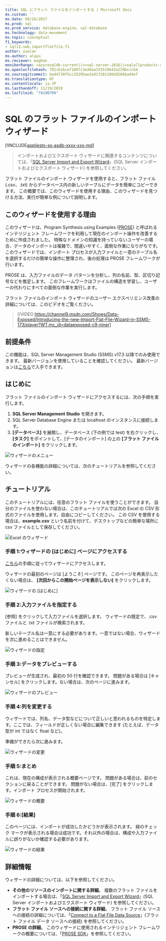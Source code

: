 ```yaml
---
title: SQL にフラット ファイルをインポートする | Microsoft Docs
ms.custom: ''
ms.date: 09/26/2017
ms.prod: sql
ms.prod_service: database-engine, sql-database
ms.technology: data-movement
ms.topic: conceptual
f1_keywords:
- sql13.swb.importflatfile.f1
author: yualan
ms.author: alayu
ms.reviewer: maghan
monikerRange: =azuresqldb-current||>=sql-server-2016||=sqlallproducts-allversions||>=sql-server-linux-2017||=azuresqldb-mi-current
ms.openlocfilehash: 792cb1bcef1097c3eddaa325519b43a229bcccb4
ms.sourcegitcommit: ba44730f5cc33295ae2ed1f281186dd266bad4ef
ms.translationtype: HT
ms.contentlocale: ja-JP
ms.lasthandoff: 11/19/2019
ms.locfileid: "74190799"
---
```

# <a name="import-flat-file-to-sql-wizard"></a>SQL のフラット ファイルのインポート ウィザード
[!INCLUDE[appliesto-ss-asdb-xxxx-xxx-md](../../includes/appliesto-ss-asdb-xxxx-xxx-md.md)]
> インポートおよびエクスポート ウィザードに関連するコンテンツについては、「[SQL Server Import and Export Wizard](https://docs.microsoft.com/sql/integration-services/import-export-data/import-and-export-data-with-the-sql-server-import-and-export-wizard)」(SQL Server インポートおよびエクスポート ウィザード) を参照してください。

フラット ファイルのインポート ウィザードを使用すると、フラット ファイル (.csv、.txt) からデータベース内の新しいテーブルにデータを簡単にコピーできます。 この概要では、このウィザードを使用する理由、このウィザードを見つける方法、実行が簡単な例について説明します。

## <a name="why-would-i-use-this-wizard"></a>このウィザードを使用する理由
このウィザードは、Program Synthesis using Examples ([PROSE](https://microsoft.github.io/prose/)) と呼ばれるインテリジェント フレームワークを利用して現在のインポート操作を改善するために作成されました。 特殊なドメインの知識を持っていないユーザーの場合、データのインポートは複雑で、間違いやすく、面倒な作業になりがちです。 このウィザードでは、インポート プロセスが入力ファイルと一意のテーブル名を選択するだけの簡単な操作に整理され、後の処理は PROSE フレームワークが行います。

PROSE は、入力ファイルのデータ パターンを分析し、列の名前、型、区切り記号などを推定します。 このフレームワークはファイルの構造を学習し、ユーザーの代わりにすべての面倒な作業を実行します。

フラット ファイルのインポート ウィザードのユーザー エクスペリエンス改善の詳細については、このビデオをご覧ください。

> [!VIDEO https://channel9.msdn.com/Shows/Data-Exposed/Introducing-the-new-Import-Flat-File-Wizard-in-SSMS-173/player?WT.mc_id=dataexposed-c9-niner]

## <a name="prerequisites"></a>前提条件
この機能は、SQL Server Management Studio (SSMS) v17.3 以降でのみ使用できます。 最新バージョンを使用していることを確認してください。 最新バージョンは[こちら](https://docs.microsoft.com/sql/ssms/download-sql-server-management-studio-ssms)で入手できます。
 
## <a id="started"></a>はじめに
フラット ファイルのインポート ウィザードにアクセスするには、次の手順を実行します。

1. **SQL Server Management Studio** を開きます。
2. SQL Server Database Engine または localhost のインスタンスに接続します。
3. **[データベース]** を展開し、データベース (下の例では test) を右クリックし、 **[タスク]** をポイントして、[データのインポート] の上の **[フラット ファイルのインポート]** をクリックします。

![ウィザードのメニュー](media/import-flat-file-wizard/importffmenu.png)

ウィザードの各機能の詳細については、次のチュートリアルを参照してください。

## <a name="tutorial"></a>チュートリアル
このチュートリアルには、任意のフラット ファイルを使うことができます。 自分のファイルを使わない場合は、このチュートリアルでは次の Excel の CSV 形式のファイルを使用します。自由にコピーしてください。 この CSV を使用する場合は、**example.csv** という名前を付けて、デスクトップなどの簡単な場所に csv ファイルとして保存してください。

![Excel のウィザード](media/import-flat-file-wizard/importffexample.png)

### <a name="step-1-access-wizard-and-intro-page"></a>手順 1:ウィザードの [はじめに] ページにアクセスする
[こちら](#started)の手順に従ってウィザードにアクセスします。

ウィザードの最初のページは [ようこそ] ページです。 このページを再表示したくない場合は、 **[次回からこの開始ページを表示しない]** をクリックします。

![ウィザードの [はじめに]](media/import-flat-file-wizard/importffintro.png)

### <a name="step-2-specify-input-file"></a>手順 2:入力ファイルを指定する
[参照] をクリックして入力ファイルを選択します。 ウィザードの既定で、.csv ファイルと .txt ファイルが検索されます。 

新しいテーブル名は一意にする必要があります。一意ではない場合、ウィザードを次に進めることはできません。

![ウィザードの指定](media/import-flat-file-wizard/importffspecify.png)

### <a name="step-3-preview-data"></a>手順 3:データをプレビューする
プレビューが生成され、最初の 50 行を確認できます。 問題がある場合は [キャンセル] をクリックします。ない場合は、次のページに進みます。

![ウィザードのプレビュー](media/import-flat-file-wizard/importffpreview.png)

### <a name="step-4-modify-columns"></a>手順 4:列を変更する
ウィザードでは、列名、データ型などについて正しいと思われるものを特定します。ここでは、フィールドが正しくない場合に編集できます (たとえば、データ型が int ではなく float など)。

準備ができたら次に進みます。

![ウィザードの変更](media/import-flat-file-wizard/importffmodify.png)

### <a name="step-5-summary"></a>手順 5:まとめ
これは、現在の構成が表示される概要ページです。 問題がある場合は、前のセクションに戻ることができます。 問題がない場合は、[完了] をクリックします。インポート プロセスが開始されます。

![ウィザードの概要](media/import-flat-file-wizard/importffsummary.png)

### <a name="step-6-results"></a>手順 6:[結果]
このページには、インポートが成功したかどうかが表示されます。 緑のチェック マークが表示される場合は成功です。それ以外の場合は、構成や入力ファイルに誤りがないか確認する必要があります。

![ウィザードの結果](media/import-flat-file-wizard/importffresults.png)

## <a name="learn-more"></a>詳細情報

ウィザードの詳細については、以下を参照してください。
 
- **その他のリソースのインポートに関する詳細**。 複数のフラット ファイルをインポートする場合は、「[SQL Server Import and Export Wizard](https://docs.microsoft.com/sql/integration-services/import-export-data/import-and-export-data-with-the-sql-server-import-and-export-wizard)」(SQL Server インポートおよびエクスポート ウィザード) を参照してください。
- **フラット ファイル ソースへの接続に関する詳細**。 フラット ファイル ソースへの接続の詳細については、「[Connect to a Flat File Data Source](https://docs.microsoft.com/sql/integration-services/import-export-data/connect-to-a-flat-file-data-source-sql-server-import-and-export-wizard)」(フラット ファイル データ ソースへの接続) を参照してください。
- **PROSE の詳細**。 このウィザードに使用されるインテリジェント フレームワークの概要については、「[PROSE SDK](https://microsoft.github.io/prose/)」を参照してください。

